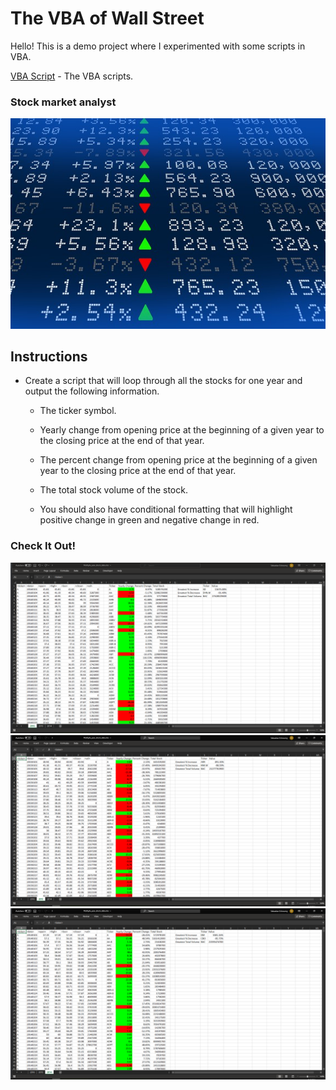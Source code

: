 # The VBA of Wall Street

Hello! This is a demo project where I experimented with some scripts in VBA.

[VBA Script](Resources/VBAScripts.vbs) - The VBA scripts.

### Stock market analyst

![stock Market](Images/stockmarket.jpg)

## Instructions

* Create a script that will loop through all the stocks for one year and output the following information.

  * The ticker symbol.

  * Yearly change from opening price at the beginning of a given year to the closing price at the end of that year.

  * The percent change from opening price at the beginning of a given year to the closing price at the end of that year.

  * The total stock volume of the stock.

  * You should also have conditional formatting that will highlight positive change in green and negative change in red.

### Check It Out!

![2016](Images/VBA_2016.PNG)
![2015](Images/VBA_2015.PNG)
![2014](Images/VBA_2014.PNG)
